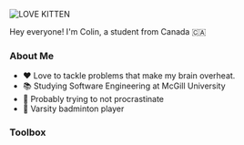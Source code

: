 ![LOVE KITTEN](https://github.com/CX899/CX899/assets/107780433/1c939e2d-ecfc-4713-829e-fcc2f1378c04)

Hey everyone! I'm Colin, a student from Canada 🇨🇦

### About Me
- ❤️  Love to tackle problems that make my brain overheat.
- 📚 Studying Software Engineering at McGill University
- 💼 Probably trying to not procrastinate
- 🏸 Varsity badminton player


### Toolbox

<!--
**CX899/CX899** is a ✨ _special_ ✨ repository because its `README.md` (this file) appears on your GitHub profile.

Here are some ideas to get you started:

- 🔭 I’m currently working on ...
- 🌱 I’m currently learning ...
- 👯 I’m looking to collaborate on ...
- 🤔 I’m looking for help with ...
- 💬 Ask me about ...
- 📫 How to reach me: ...
- 😄 Pronouns: ...
- ⚡ Fun fact: ...
-->
